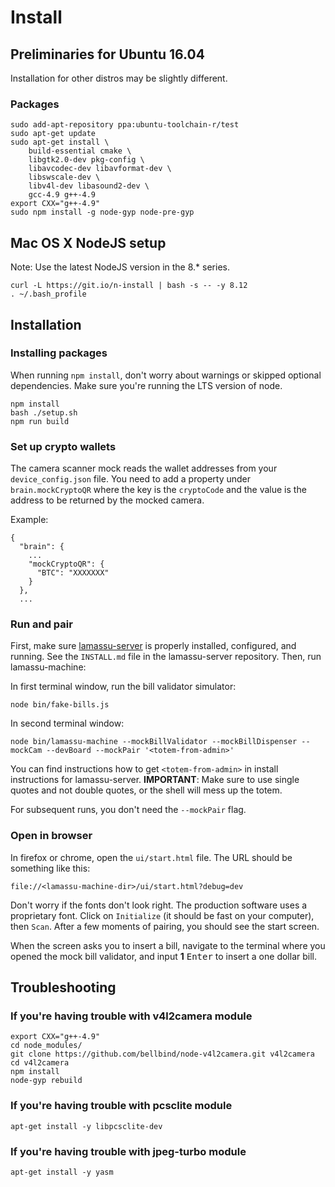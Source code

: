 # Install

## Preliminaries for Ubuntu 16.04
Installation for other distros may be slightly different.

### Packages

```
sudo add-apt-repository ppa:ubuntu-toolchain-r/test
sudo apt-get update
sudo apt-get install \
    build-essential cmake \
    libgtk2.0-dev pkg-config \
    libavcodec-dev libavformat-dev \
    libswscale-dev \
    libv4l-dev libasound2-dev \
    gcc-4.9 g++-4.9
export CXX="g++-4.9"
sudo npm install -g node-gyp node-pre-gyp
```

## Mac OS X NodeJS setup

Note: Use the latest NodeJS version in the 8.* series.

```
curl -L https://git.io/n-install | bash -s -- -y 8.12
. ~/.bash_profile
```

## Installation

### Installing packages

When running ``npm install``, don't worry about warnings or skipped optional dependencies. Make sure you're running the LTS version of node.

```
npm install
bash ./setup.sh
npm run build
```

### Set up crypto wallets

The camera scanner mock reads the wallet addresses from your ``device_config.json`` file. You need to add a property under ``brain.mockCryptoQR`` where the key is the ``cryptoCode`` and the value is the address to be returned by the mocked camera.

Example:

```
{
  "brain": {
    ...
    "mockCryptoQR": {
      "BTC": "XXXXXXX"
    }
  },
  ...
```

### Run and pair

First, make sure [lamassu-server](https://github.com/lamassu/lamassu-server) is properly installed, configured, and running. See the ``INSTALL.md`` file in the lamassu-server repository. Then, run lamassu-machine:

In first terminal window, run the bill validator simulator:

```
node bin/fake-bills.js
```

In second terminal window:

```
node bin/lamassu-machine --mockBillValidator --mockBillDispenser --mockCam --devBoard --mockPair '<totem-from-admin>' 
```

You can find instructions how to get ``<totem-from-admin>`` in install instructions for lamassu-server. **IMPORTANT**: Make sure to use single quotes and not double quotes, or the shell will mess up the totem.

For subsequent runs, you don't need the ``--mockPair`` flag.

### Open in browser

In firefox or chrome, open the ``ui/start.html`` file. The URL should be something like this:

```
file://<lamassu-machine-dir>/ui/start.html?debug=dev
```

Don't worry if the fonts don't look right. The production software uses a proprietary font. Click on ``Initialize`` (it should be fast on your computer), then ``Scan``. After a few moments of pairing, you should see the start screen.

When the screen asks you to insert a bill, navigate to the terminal
where you opened the mock bill validator, and input **1** <kbd>Enter</kbd>
to insert a one dollar bill.

## Troubleshooting 

### If you're having trouble with v4l2camera module

```
export CXX="g++-4.9"
cd node_modules/
git clone https://github.com/bellbind/node-v4l2camera.git v4l2camera
cd v4l2camera
npm install
node-gyp rebuild
```

### If you're having trouble with pcsclite module

```
apt-get install -y libpcsclite-dev
```

### If you're having trouble with jpeg-turbo module

```
apt-get install -y yasm
```
